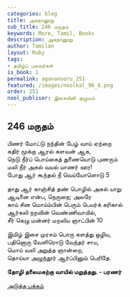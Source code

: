 ```yaml
---
categories: blog
title: அகநானூறு
sub_title: 246 மருதம்
keywords: More, Tamil, Books
description: அகநானூறு
author: Tamilan
layout: Ruby
tags:
- தமிழ்ப் புலவர்கள்
is_book: 1
permalink: agananooru_251
featured: /images/noolkal_96_6.png
order: 251
nool_publiser: இசையினி குழுமம்
---
```



## 246 மருதம்

பிணர் மோட்டு நந்தின் பேழ் வாய் ஏற்றை  
கதிர் மூக்கு ஆரல் களவன் ஆக,  
நெடு நீர்ப் பொய்கைத் துணையொடு புணரும்  
மலி நீர் அகல் வயல் யாணர் ஊர!  
போது ஆர் கூந்தல் நீ வெய்யோளொடு 5

தாது ஆர் காஞ்சித் தண் பொழில் அகல் யாறு  
ஆடினை என்ப, நெருநை; அலரே  
காய் சின மொய்ம்பின் பெரும் பெயர்க் கரிகால்  
ஆர்கலி நறவின் வெண்ணிவாயில்,  
சீர் கெழு மன்னர் மறலிய ஞாட்பின் 10

இமிழ் இசை முரசம் பொரு களத்து ஒழிய,  
பதினொரு வேளிரொடு வேந்தர் சாய,  
மொய் வலி அறுத்த ஞான்றை,  
தொய்யா அழுந்தூர் ஆர்ப்பினும் பெரிதே.

**தோழி தலைமகற்கு வாயில் மறுத்தது. - பரணர்**

[அடுத்த பக்கம்](agananooru_252)